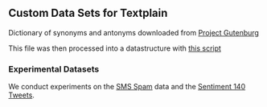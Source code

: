 Custom Data Sets for Textplain
--------------------------------

Dictionary of synonyms and antonyms downloaded from [Project Gutenburg](http://www.gutenberg.org/files/51155/51155-0.txt)

This file was then processed into a datastructure with [this script]()


### Experimental Datasets

We conduct experiments on the [SMS Spam](smsspam) data and the [Sentiment 140 Tweets](Sentiment140).


